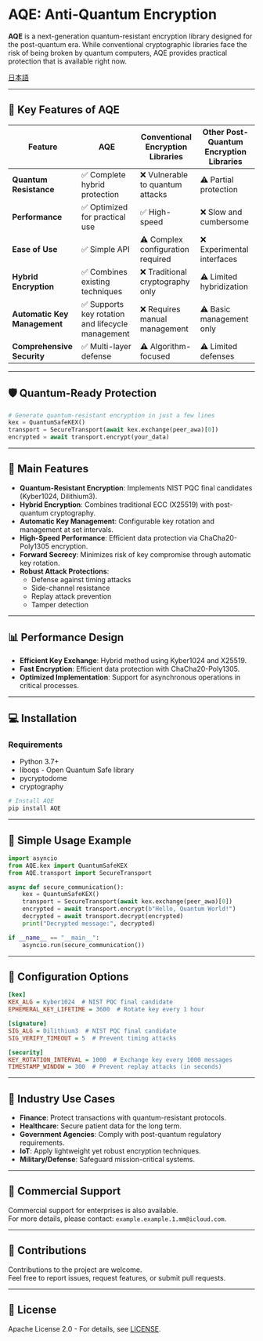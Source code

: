 # AQE: Anti-Quantum Encryption
**AQE** is a next-generation quantum-resistant encryption library designed for the post-quantum era. While conventional cryptographic libraries face the risk of being broken by quantum computers, AQE provides practical protection that is available right now.

[日本語](/README_JA.md)

---

## 🚀 Key Features of AQE

| Feature                  | AQE                                | Conventional Encryption Libraries    | Other Post-Quantum Encryption Libraries |
|--------------------------|------------------------------------|--------------------------------------|-----------------------------------------|
| **Quantum Resistance**   | ✅ Complete hybrid protection      | ❌ Vulnerable to quantum attacks     | ⚠️ Partial protection                   |
| **Performance**          | ✅ Optimized for practical use     | ✅ High-speed                        | ❌ Slow and cumbersome                  |
| **Ease of Use**          | ✅ Simple API                      | ⚠️ Complex configuration required    | ❌ Experimental interfaces              |
| **Hybrid Encryption**    | ✅ Combines existing techniques    | ❌ Traditional cryptography only     | ⚠️ Limited hybridization                |
| **Automatic Key Management** | ✅ Supports key rotation and lifecycle management | ❌ Requires manual management | ⚠️ Basic management only           |
| **Comprehensive Security**  | ✅ Multi-layer defense             | ⚠️ Algorithm-focused                 | ⚠️ Limited defenses                     |

---

## 🛡️ Quantum-Ready Protection

```python
# Generate quantum-resistant encryption in just a few lines
kex = QuantumSafeKEX()
transport = SecureTransport(await kex.exchange(peer_awa)[0])
encrypted = await transport.encrypt(your_data)
```

---

## 🔑 Main Features

- **Quantum-Resistant Encryption**: Implements NIST PQC final candidates (Kyber1024, Dilithium3).
- **Hybrid Encryption**: Combines traditional ECC (X25519) with post-quantum cryptography.
- **Automatic Key Management**: Configurable key rotation and management at set intervals.
- **High-Speed Performance**: Efficient data protection via ChaCha20-Poly1305 encryption.
- **Forward Secrecy**: Minimizes risk of key compromise through automatic key rotation.
- **Robust Attack Protections**:
  - Defense against timing attacks
  - Side-channel resistance
  - Replay attack prevention
  - Tamper detection

---

## 📊 Performance Design

- **Efficient Key Exchange**: Hybrid method using Kyber1024 and X25519.
- **Fast Encryption**: Efficient data protection with ChaCha20-Poly1305.
- **Optimized Implementation**: Support for asynchronous operations in critical processes.

---

## 💻 Installation

### Requirements
* Python 3.7+
* liboqs - Open Quantum Safe library
* pycryptodome
* cryptography

```bash
# Install AQE
pip install AQE
```

---

## 🚦 Simple Usage Example

```python
import asyncio
from AQE.kex import QuantumSafeKEX
from AQE.transport import SecureTransport

async def secure_communication():
    kex = QuantumSafeKEX()
    transport = SecureTransport(await kex.exchange(peer_awa)[0])
    encrypted = await transport.encrypt(b"Hello, Quantum World!")
    decrypted = await transport.decrypt(encrypted)
    print("Decrypted message:", decrypted)

if __name__ == "__main__":
    asyncio.run(secure_communication())
```

---

## 🔧 Configuration Options

```ini
[kex]
KEX_ALG = Kyber1024  # NIST PQC final candidate
EPHEMERAL_KEY_LIFETIME = 3600  # Rotate key every 1 hour

[signature]
SIG_ALG = Dilithium3  # NIST PQC final candidate
SIG_VERIFY_TIMEOUT = 5  # Prevent timing attacks

[security]
KEY_ROTATION_INTERVAL = 1000  # Exchange key every 1000 messages
TIMESTAMP_WINDOW = 300  # Prevent replay attacks (in seconds)
```

---

## 🏢 Industry Use Cases

- **Finance**: Protect transactions with quantum-resistant protocols.
- **Healthcare**: Secure patient data for the long term.
- **Government Agencies**: Comply with post-quantum regulatory requirements.
- **IoT**: Apply lightweight yet robust encryption techniques.
- **Military/Defense**: Safeguard mission-critical systems.

---

## 🤝 Commercial Support

Commercial support for enterprises is also available.  
For more details, please contact: `example.example.1.mm@icloud.com`.

---

## 🤝 Contributions

Contributions to the project are welcome.  
Feel free to report issues, request features, or submit pull requests.

---

## 📝 License

Apache License 2.0 - For details, see [LICENSE](LICENSE).